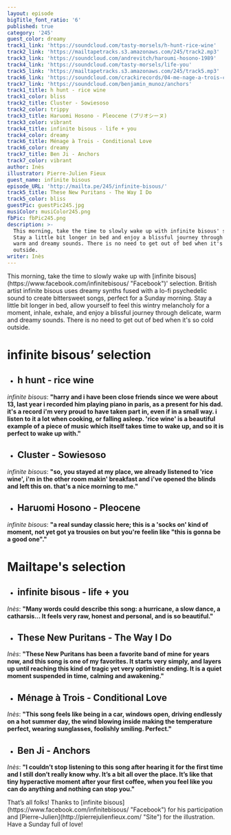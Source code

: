 ```yaml
---
layout: episode
bigTitle_font_ratio: '6'
published: true
category: '245'
guest_color: dreamy
track1_link: 'https://soundcloud.com/tasty-morsels/h-hunt-rice-wine'
track2_link: 'https://mailtapetracks.s3.amazonaws.com/245/track2.mp3'
track3_link: 'https://soundcloud.com/andrevitch/haroumi-hosono-1989'
track4_link: 'https://soundcloud.com/tasty-morsels/life-you'
track5_link: 'https://mailtapetracks.s3.amazonaws.com/245/track5.mp3'
track6_link: 'https://soundcloud.com/crackirecords/04-me-nage-a-trois-conditional'
track7_link: 'https://soundcloud.com/benjamin_munoz/anchors'
track1_title: h hunt - rice wine
track1_color: bliss
track2_title: Cluster - Sowiesoso
track2_color: trippy
track3_title: Haruomi Hosono - Pleocene (プリオシーヌ)
track3_color: vibrant
track4_title: infinite bisous - life + you
track4_color: dreamy
track6_title: Ménage à Trois - Conditional Love
track6_color: dreamy
track7_title: Ben Ji - Anchors
track7_color: vibrant
author: Inès
illustrator: Pierre-Julien Fieux
guest_name: infinite bisous
episode_URL: 'http://mailta.pe/245/infinite-bisous/'
track5_title: These New Puritans - The Way I Do
track5_color: bliss
guestPic: guestPic245.jpg
musiColor: musiColor245.png
fbPic: fbPic245.png
description: >-
  This morning, take the time to slowly wake up with infinite bisous' selection.
  Stay a little bit longer in bed and enjoy a blissful journey through delicate,
  warm and dreamy sounds. There is no need to get out of bed when it's so cold
  outside.
writer: Inès
---
```

<p id="introduction">This morning, take the time to slowly wake up with [infinite bisous](https://www.facebook.com/infinitebisous/ "Facebook")' selection. British artist infinite bisous uses dreamy synths fused with a lo-fi psychedelic sound to create bittersweet songs, perfect for a Sunday morning. Stay a little bit longer in bed, allow yourself to feel this wintry melancholy for a moment, inhale, exhale, and enjoy a blissful journey through delicate, warm and dreamy sounds. There is no need to get out of bed when it's so cold outside.</p>


# **infinite bisous’ selection**

+ ## h hunt - rice wine
_infinite bisous_: **"**harry and i have been close friends since we were about 13, last year i recorded him playing piano in paris, as a present for his dad. it's a record i'm very proud to have taken part in, even if in a small way. i listen to it a lot when cooking, or falling asleep. 'rice wine' is a beautiful example of a piece of music which itself takes time to wake up, and so it is perfect to wake up with.**"**

+ ## Cluster - Sowiesoso
_infinite bisous_: **"**so, you stayed at my place, we already listened to 'rice wine', i'm in the other room makin' breakfast and i've opened the blinds and left this on. that's a nice morning to me.**"**

+ ## Haruomi Hosono - Pleocene
_infinite bisous_: **"**a real sunday classic here; this is a 'socks on' kind of moment, not yet got ya trousies on but you're feelin like "this is gonna be a good one".**"**


# Mailtape's selection

+ ## infinite bisous - life + you
_Inès_: **"**Many words could describe this song: a hurricane, a slow dance, a catharsis... It feels very raw, honest and personal, and is so beautiful.**"** 

+ ## These New Puritans - The Way I Do
_Inès_: **"**These New Puritans has been a favorite band of mine for years now, and this song is one of my favorites. It starts very simply, and layers up until reaching this kind of tragic yet very optimistic ending. It is a quiet moment suspended in time, calming and awakening.**"**


+ ## Ménage à Trois - Conditional Love
_Inès_: **"**This song feels like being in a car, windows open, driving endlessly on a hot summer day, the wind blowing inside making the temperature perfect, wearing sunglasses, foolishly smiling. Perfect.**"**

+ ## Ben Ji - Anchors
_Inès_: **"**I couldn’t stop listening to this song after hearing it for the first time and I still don’t really know why. It’s a bit all over the place. It’s like that tiny hyperactive moment after your first coffee, when you feel like you can do anything and nothing can stop you.**"**


<p id="outroduction">That’s all folks! Thanks to [infinite bisous](https://www.facebook.com/infinitebisous/ "Facebook") for his participation and [Pierre-Julien](http://pierrejulienfieux.com/ "Site") for the illustration. Have a Sunday full of love! </p>
